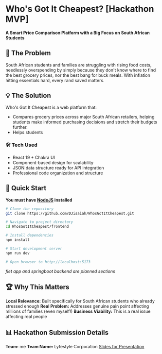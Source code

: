 # Who's Got It Cheapest? [Hackathon MVP]

**A Smart Price Comparison Platform with a Big Focus on South African Students**

## 🎯 The Problem

South African students and families are struggling with rising food costs, needlessly overspending by simply because they don't know where to find the best grocery prices, nor the best bang for buck meals. With inflation hitting essentials hard, every rand saved matters.

## 💡 The Solution

Who's Got It Cheapest is a web platform that: 
- Compares grocery prices across major South African retailers, helping students make informed purchasing decisions and stretch their budgets further.
- Helps students 

### 🛠️ Tech Used
- React 19 + Chakra UI
- Component-based design for scalability
- JSON data structure ready for API integration
- Professional code organization and structure

## 🚀 Quick Start
**You must have [NodeJS](https://nodejs.org/en) installed**

```bash
# Clone the repository
git clone https://github.com/DJisaiah/WhosGotItCheapest.git

# Navigate to project directory
cd WhosGotItCheapest/frontend

# Install dependencies
npm install

# Start development server
npm run dev

# Open browser to http://localhost:5173
```

*flet app and springboot backend are planned sections*

## 🏆 Why This Matters

**Local Relevance:** Built specifically for South African students who already stressed enough
**Real Problem:** Addresses genuine pain point affecting millions of families (even myself!)
**Business Viability:** This is a real issue affecting real people


## 📊 Hackathon Submission Details

**Team:** me
**Team Name:** Lyfestyle Corporation
[Slides for Presentation](https://docs.google.com/presentation/d/1yZrUDPXSVuRUTjq2E8JVLtX1acfYH9ZonN2xo8DTwF8/edit?usp=sharing)